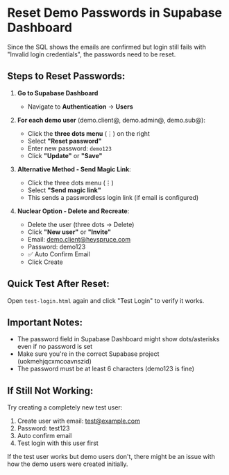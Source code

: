 # Reset Demo Passwords in Supabase Dashboard

Since the SQL shows the emails are confirmed but login still fails with "Invalid login credentials", the passwords need to be reset.

## Steps to Reset Passwords:

1. **Go to Supabase Dashboard**
   - Navigate to **Authentication** → **Users**

2. **For each demo user** (demo.client@, demo.admin@, demo.sub@):
   - Click the **three dots menu** (⋮) on the right
   - Select **"Reset password"**
   - Enter new password: `demo123`
   - Click **"Update"** or **"Save"**

3. **Alternative Method - Send Magic Link**:
   - Click the three dots menu (⋮)
   - Select **"Send magic link"**
   - This sends a passwordless login link (if email is configured)

4. **Nuclear Option - Delete and Recreate**:
   - Delete the user (three dots → Delete)
   - Click **"New user"** or **"Invite"**
   - Email: demo.client@heyspruce.com
   - Password: demo123
   - ✅ Auto Confirm Email
   - Click Create

## Quick Test After Reset:

Open `test-login.html` again and click "Test Login" to verify it works.

## Important Notes:

- The password field in Supabase Dashboard might show dots/asterisks even if no password is set
- Make sure you're in the correct Supabase project (uokmehjqcxmcoavnszid)
- The password must be at least 6 characters (demo123 is fine)

## If Still Not Working:

Try creating a completely new test user:
1. Create user with email: test@example.com
2. Password: test123
3. Auto confirm email
4. Test login with this user first

If the test user works but demo users don't, there might be an issue with how the demo users were created initially.